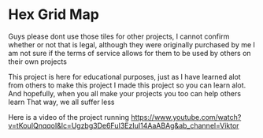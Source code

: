 # Hex Grid Map

Guys please dont use those tiles for other projects,
I cannot confirm whether or not that is legal, although they were originally purchased by me
I am not sure if the terms of service allows for them to be used by others on their own projects

This project is here for educational purposes, just as I have learned alot from others to make this project
I made this project so you can learn alot. And hopefully, when you all make your projects you too can help others learn
That way, we all suffer less

Here is a video of the project running
https://www.youtube.com/watch?v=tKouIQnqqoI&lc=Ugzbg3De6FuI3EzIuI14AaABAg&ab_channel=Viktor
